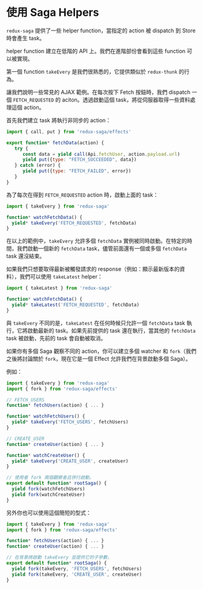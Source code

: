 # 使用 Saga Helpers

`redux-saga` 提供了一些 helper function，當指定的 action 被 dispatch 到 Store 時會產生 task。

helper function 建立在低階的 API 上。我們在進階部份會看到這些 function 可以被實現。

第一個 function `takeEvery` 是我們很熟悉的，它提供類似於 `redux-thunk` 的行為。

讓我們說明一些常見的 AJAX 範例。在每次按下 Fetch 按鈕時，我們 dispatch 一個 `FETCH_REQUESTED` 的 aciton。透過啟動這個 task，將從伺服器取得一些資料處理這個 action。

首先我們建立 task 將執行非同步的 action：

```javascript
import { call, put } from 'redux-saga/effects'

export function* fetchData(action) {
   try {
      const data = yield call(Api.fetchUser, action.payload.url)
      yield put({type: "FETCH_SUCCEEDED", data})
   } catch (error) {
      yield put({type: "FETCH_FAILED", error})
   }
}
```

為了每次在得到 `FETCH_REQUESTED` action 時，啟動上面的 task：

```javascript
import { takeEvery } from 'redux-saga'

function* watchFetchData() {
  yield* takeEvery('FETCH_REQUESTED', fetchData)
}
```

在以上的範例中，`takeEvery` 允許多個 `fetchData` 實例被同時啟動。在特定的時間，我們啟動一個新的 `fetchData` task，儘管前面還有一個或多個 `fetchData` task 還沒結束。

如果我們只想要取得最新被觸發請求的 response（例如：顯示最新版本的資料），我們可以使用 `takeLatest` helper：

```javascript
import { takeLatest } from 'redux-saga'

function* watchFetchData() {
  yield* takeLatest('FETCH_REQUESTED', fetchData)
}
```

與 `takeEvery` 不同的是，`takeLatest` 在任何時候只允許一個 `fetchData` task 執行，它將啟動最新的 task。如果先前提供的 task 還在執行，當其他的 `fetchData` task 被啟動，先前的 task 會自動被取消。

如果你有多個 Saga 觀察不同的 action，你可以建立多個 watcher 和 `fork`（我們之後將討論關於 `fork`，現在它是一個 Effect 允許我們在背景啟動多個 Saga）。

例如：

```javascript
import { takeEvery } from 'redux-saga'
import { fork } from 'redux-saga/effects'

// FETCH_USERS
function* fetchUsers(action) { ... }

function* watchFetchUsers() {
  yield* takeEvery('FETCH_USERS', fetchUsers)
}

// CREATE_USER
function* createUser(action) { ... }

function* watchCreateUser() {
  yield* takeEvery('CREATE_USER', createUser)
}

// 使用者 fork 兩個觀察者且併行啟動。
export default function* rootSaga() {
  yield fork(watchFetchUsers)
  yield fork(watchCreateUser)
}
```

另外你也可以使用這個簡短的型式：

```javascript
import { takeEvery } from 'redux-saga'
import { fork } from 'redux-saga/effects'

function* fetchUsers(action) { ... }
function* createUser(action) { ... }

// 在背景將啟動 takeEvery 並提供它的子參數。
export default function* rootSaga() {
  yield fork(takeEvery, 'FETCH_USERS', fetchUsers)
  yield fork(takeEvery, 'CREATE_USER', createUser)
}
```
